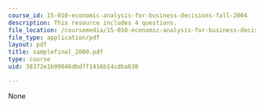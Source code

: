 ```yaml
---
course_id: 15-010-economic-analysis-for-business-decisions-fall-2004
description: This resource includes 4 questions.
file_location: /coursemedia/15-010-economic-analysis-for-business-decisions-fall-2004/38372e1b99846dbd7f1416b14cdba638_samplefinal_2000.pdf
file_type: application/pdf
layout: pdf
title: samplefinal_2000.pdf
type: course
uid: 38372e1b99846dbd7f1416b14cdba638

---
```

None
